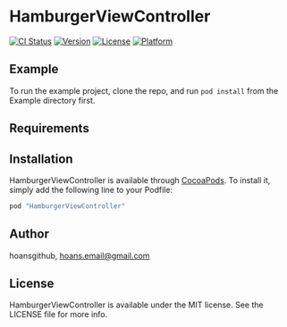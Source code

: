 # HamburgerViewController

[![CI Status](http://img.shields.io/travis/hoansgithub/HamburgerViewController.svg?style=flat)](https://travis-ci.org/hoansgithub/HamburgerViewController)
[![Version](https://img.shields.io/cocoapods/v/HamburgerViewController.svg?style=flat)](http://cocoapods.org/pods/HamburgerViewController)
[![License](https://img.shields.io/cocoapods/l/HamburgerViewController.svg?style=flat)](http://cocoapods.org/pods/HamburgerViewController)
[![Platform](https://img.shields.io/cocoapods/p/HamburgerViewController.svg?style=flat)](http://cocoapods.org/pods/HamburgerViewController)

## Example

To run the example project, clone the repo, and run `pod install` from the Example directory first.

## Requirements

## Installation

HamburgerViewController is available through [CocoaPods](http://cocoapods.org). To install
it, simply add the following line to your Podfile:

```ruby
pod "HamburgerViewController"
```

## Author

hoansgithub, hoans.email@gmail.com

## License

HamburgerViewController is available under the MIT license. See the LICENSE file for more info.

